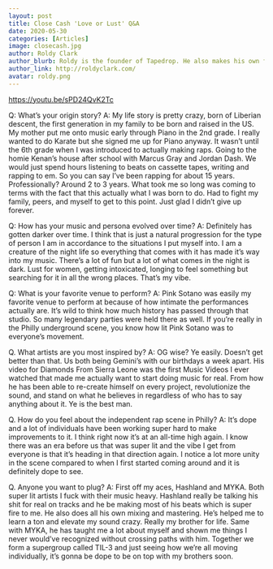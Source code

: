 ```yaml
---
layout: post
title: Close Cash 'Love or Lust' Q&A
date: 2020-05-30
categories: [Articles]
image: closecash.jpg
author: Roldy Clark
author_blurb: Roldy is the founder of Tapedrop. He also makes his own films and music.
author_link: http://roldyclark.com/
avatar: roldy.png
---
```


https://youtu.be/sPD24QvK2Tc

Q: What’s your origin story?
A: My life story is pretty crazy, born of Liberian descent, the first generation in my family to be born and raised in the US. My mother put me onto music early through Piano in the 2nd grade. I really wanted to do Karate but she signed me up for Piano anyway. It wasn’t until the 6th grade when I was introduced to actually making raps. Going to the homie Kenan’s house after school with Marcus Gray and Jordan Dash. We would just spend hours listening to beats on cassette tapes, writing and rapping to em. So you can say I’ve been rapping for about 15 years. Professionally? Around 2 to 3 years. What took me so long was coming to terms with the fact that this actually what I was born to do. Had to fight my family, peers, and myself to get to this point. Just glad I didn’t give up forever.

Q: How has your music and persona evolved over time?
A: Definitely has gotten darker over time. I think that is just a natural progression for the type of person I am in accordance to the situations I put myself into. I am a creature of the night life so everything that comes with it has made it’s way into my music. There’s a lot of fun but a lot of what comes in the night is dark. Lust for women, getting intoxicated, longing to feel something but searching for it in all the wrong places. That’s my vibe.

Q: What is your favorite venue to perform?
A: Pink Sotano was easily my favorite venue to perform at because of how intimate the performances actually are. It’s wild to think how much history has passed through that studio. So many legendary parties were held there as well. If you’re really in the Philly underground scene, you know how lit Pink Sotano was to everyone’s movement.

Q. What artists are you most inspired by?
A: OG wise? Ye easily. Doesn’t get better than that. Us both being Gemini’s with our birthdays a week apart. His video for Diamonds From Sierra Leone was the first Music Videos I ever watched that made me actually want to start doing music for real. From how he has been able to re-create himself on every project, revolutionize the sound, and stand on what he believes in regardless of who has to say anything about it. Ye is the best man.

Q. How do you feel about the independent rap scene in Philly?
A: It’s dope and a lot of individuals have been working super hard to make improvements to it. I think right now it’s at an all-time high again. I know there was an era before us that was super lit and the vibe I get from everyone is that it’s heading in that direction again. I notice a lot more unity in the scene compared to when I first started coming around and it is definitely dope to see.

Q. Anyone you want to plug?
A: First off my aces, Hashland and MYKA. Both super lit artists I fuck with their music heavy. Hashland really be talking his shit for real on tracks and he be making most of his beats which is super fire to me. He also does all his own mixing and mastering. He’s helped me to learn a ton and elevate my sound crazy. Really my brother for life. Same with MYKA, he has taught me a lot about myself and shown me things I never would’ve recognized without crossing paths with him. Together we form a supergroup called TIL-3 and just seeing how we’re all moving individually, it’s gonna be dope to be on top with my brothers soon.

